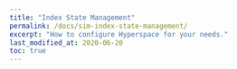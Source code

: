 ```yaml
---
title: "Index State Management"
permalink: /docs/sim-index-state-management/
excerpt: "How to configure Hyperspace for your needs."
last_modified_at: 2020-06-20
toc: true
---
```


